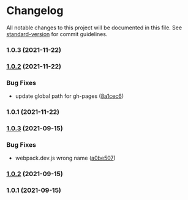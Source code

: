 # Changelog

All notable changes to this project will be documented in this file. See [standard-version](https://github.com/conventional-changelog/standard-version) for commit guidelines.

### 1.0.3 (2021-11-22)

### [1.0.2](https://github.com/Ryuzeke/ryuzeke-chest-task/compare/v1.0.1...v1.0.2) (2021-11-22)


### Bug Fixes

* update global path for gh-pages ([8a1cec6](https://github.com/Ryuzeke/ryuzeke-chest-task/commit/8a1cec61d0334425993a18f4284bdbfe7a1594eb))

### 1.0.1 (2021-11-22)

### [1.0.3](https://github.com/Ryuzeke/ryuzeke-task/compare/v1.0.2...v1.0.3) (2021-09-15)


### Bug Fixes

* webpack.dev.js wrong name ([a0be507](https://github.com/Ryuzeke/ryuzeke-task/commit/a0be5071ef8457bb88797a57b9282daa76be6e29))

### [1.0.2](https://github.com/Ryuzeke/ryuzeke-task/compare/v1.0.1...v1.0.2) (2021-09-15)

### 1.0.1 (2021-09-15)
